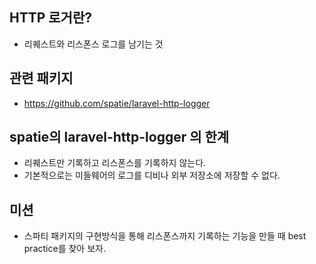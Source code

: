 ## HTTP 로거란?
- 리퀘스트와 리스폰스 로그를 남기는 것

## 관련 패키지
- https://github.com/spatie/laravel-http-logger

## spatie의 laravel-http-logger 의 한계
- 리퀘스트만 기록하고 리스폰스를 기록하지 않는다.
- 기본적으로는 미들웨어의 로그를 디비나 외부 저장소에 저장할 수 없다.

## 미션
- 스파티 패키지의 구현방식을 통해 리스폰스까지 기록하는 기능을 만들 때 best practice를 찾아 보자.
